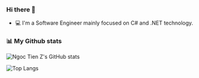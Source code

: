 ### Hi there 👋

<!--
**tien2k6z1/Profile** is a ✨ _special_ ✨ repository because its `README.md` (this file) appears on your GitHub profile.

Here are some ideas to get you started:

- 🔭 I’m currently working on ...
- 🌱 I’m currently learning ...
- 👯 I’m looking to collaborate on ...
- 🤔 I’m looking for help with ...
- 💬 Ask me about ...
- 📫 How to reach me: ...
- 😄 Pronouns: ...
- ⚡ Fun fact: ...
-->

- 💻 I'm a Software Engineer mainly focused on C# and .NET technology.

### 📊 My Github stats

![Ngoc Tien Z's GitHub stats](https://github-readme-stats.vercel.app/api?username=tien2k6z1)


![Top Langs](https://github-readme-stats.vercel.app/api/top-langs/?username=tien2k6z1)
